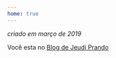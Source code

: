 ```yaml
---
home: true
---
```


_criado em março de 2019_

Você esta no [Blog de Jeudi Prando](https://jeudi.dev)
